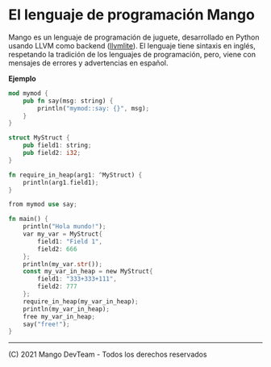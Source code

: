 # El lenguaje de programación Mango

Mango es un lenguaje de programación de juguete, desarrollado en Python usando LLVM como backend ([llvmlite](https://github.com/numba/llvmlite)).
El lenguaje tiene sintaxis en inglés, respetando la tradición de los lenguajes de programación, pero, viene con mensajes de errores y advertencias
en español.

**Ejemplo**

```rust
mod mymod {
	pub fn say(msg: string) {
		println("mymod::say: {}", msg);
	}
}

struct MyStruct {
	pub field1: string;
	pub field2: i32;
}

fn require_in_heap(arg1: ^MyStruct) {
	println(arg1.field1);
}

from mymod use say;

fn main() {
	println("Hola mundo!");
	var my_var = MyStruct{
		field1: "Field 1",
		field2: 666
	};
	println(my_var.str());
	const my_var_in_heap = new MyStruct{
		field1: "333+333+111",
		field2: 777
	};
	require_in_heap(my_var_in_heap);
	println(my_var_in_heap);
	free my_var_in_heap;
	say("free!");
}
```

* * *

(C) 2021 Mango DevTeam - Todos los derechos reservados
